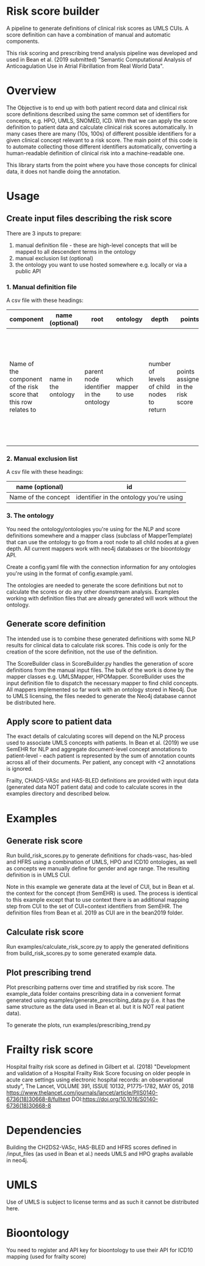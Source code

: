 # Risk score builder
A pipeline to generate definitions of clinical risk scores as UMLS CUIs. A score definition can have a combination of manual and automatic components.

This risk scoring and prescribing trend analysis pipeline was developed and used in Bean et al. (2019 submitted) "Semantic Computational Analysis of Anticoagulation Use in Atrial Fibrillation from Real World Data".

# Overview
The Objective is to end up with both patient record data and clinical risk score definitions described using the same common set of identifiers for concepts, e.g. HPO, UMLS, SNOMED, ICD. With that we can apply the score definition to patient data and calculate clinical risk scores automatically. In many cases there are many (10s, 100s) of different possible identifiers for a given clinical concept relevant to a risk score. The main point of this code is to automate collecting those different identifiers automatically, converting a human-readable definition of clinical risk into a machine-readable one.

This library starts from the point where you have those concepts for clinical data, it does not handle doing the annotation.

# Usage
## Create input files describing the risk score
There are 3 inputs to prepare:
1. manual definition file - these are high-level concepts that will be mapped to all descendent terms in the ontology
2. manual exclusion list (optional)
3. the ontology you want to use hosted somewhere e.g. locally or via a public API

### 1. Manual definition file
A csv file with these headings:

component |	name (optional) |	root |	ontology |	depth |	points | sty filter (optional) |	notes (optional)
------------ | ------------- | ------------- | ------------- | ------------- | ------------- | ------------- | -------------
Name of the component of the risk score that this row relates to | name in the ontology | parent node identifier in the ontology | which mapper to use | number of levels of  child nodes to return | points assigned in the risk score | for UMLS, the semantic types to include (note that since this requires UMLS source files, filtering by sty is currently disabled) | any notes

### 2. Manual exclusion list
A csv file with these headings:

name (optional) | id
------------- | -------------
Name of the concept | identifier in the ontology you're using

### 3. The ontology
You need the ontology/ontologies you're using for the NLP and score definitions somewhere and a mapper class (subclass of MapperTemplate) that can use the ontology to go from a root node to all child nodes at a given depth. All current mappers work with neo4j databases or the bioontology API.

Create a config.yaml file with the connection information for any ontologies you're using in the format of config.example.yaml.

The ontologies are needed to generate the score definitions but not to calculate the scores or do any other downstream analysis. Examples working with definition files that are already generated will work without the ontology.

## Generate score definition
The intended use is to combine these generated definitions with some NLP results for clinical data to calculate risk scores. This code is only for the creation of the score definition, not the use of the definition.

The ScoreBuilder class in ScoreBuilder.py handles the generation of score definitions from the manual input files. The bulk of the work is done by the mapper classes e.g. UMLSMapper, HPOMapper. ScoreBuilder uses the input definition file to dispatch the necessary mapper to find child concepts. All mappers implemented so far work with an ontology stored in Neo4j. Due to UMLS licensing, the files needed to generate the Neo4j database cannot be distributed here.

## Apply score to patient data
The exact details of calculating scores will depend on the NLP process used to associate UMLS concepts with patients. In Bean et al. (2019) we use SemEHR for NLP and aggregate document-level concept annotations to patient-level - each patient is represented by the sum of annotation counts across all of their documents. Per patient, any concept with <2 annotations is ignored.

Frailty, CHADS-VASc and HAS-BLED definitions are provided with input data (generated data NOT patient data) and code to calculate scores in the examples directory and described below.

# Examples
## Generate risk score
Run build_risk_scores.py to generate definitions for chads-vasc, has-bled and HFRS using a combination of UMLS, HPO and ICD10 ontologies, as well as concepts we manually define for gender and age range. The resulting definition is in UMLS CUI.

Note in this example we generate data at the level of CUI, but in Bean et al. the context for the concept (from SemEHR) is used. The process is identical to this example except that to use context there is an additional mapping step from CUI to the set of CUI+context identifiers from SemEHR. The definition files from Bean et al. 2019 as CUI are in the bean2019 folder.

## Calculate risk score
Run examples/calculate_risk_score.py to apply the generated definitions from build_risk_scores.py to some generated example data.

## Plot prescribing trend
Plot prescribing patterns over time and stratified by risk score. The example_data folder contains prescribing data in a convenient format generated using examples/generate_prescribing_data.py (i.e. it has the same structure as the data used in Bean et al. but it is NOT real patient data).

To generate the plots, run examples/prescribing_trend.py

# Frailty risk score
Hospital frailty risk score as defined in Gilbert et al. (2018) "Development and validation of a Hospital Frailty Risk Score focusing on older people in acute care settings using electronic hospital records: an observational study", The Lancet, VOLUME 391, ISSUE 10132, P1775-1782, MAY 05, 2018
https://www.thelancet.com/journals/lancet/article/PIIS0140-6736(18)30668-8/fulltext
DOI:https://doi.org/10.1016/S0140-6736(18)30668-8

# Dependencies
Building the CH2DS2-VASc, HAS-BLED and HFRS scores defined in /input_files (as used in Bean et al.) needs UMLS and HPO graphs available in neo4j.

# UMLS
Use of UMLS is subject to license terms and as such it cannot be distributed here.

# Bioontology
You need to register and API key for bioontology to use their API for ICD10 mapping (used for frailty score)
